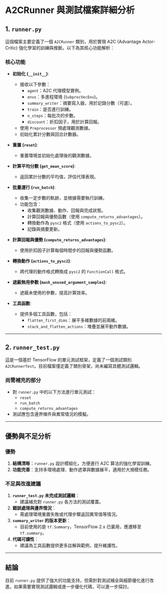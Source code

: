 # A2CRunner 與測試檔案詳細分析

## 1. `runner.py`
這個檔案主要定義了一個 `A2CRunner` 類別，用於實現 A2C (Advantage Actor-Critic) 強化學習的訓練與推斷。以下為其核心功能解析：

### 核心功能
- **初始化 (`__init__`)**:
  - 接收以下參數：
    - `agent`：A2C 代理模型實例。
    - `envs`：多進程環境 (`SubprocVecEnv`)。
    - `summary_writer`：摘要寫入器，用於記錄分數（可選）。
    - `train`：是否進行訓練。
    - `n_steps`：每批次的步數。
    - `discount`：折扣因子，用於計算回報。
  - 使用 `Preprocessor` 預處理觀測數據。
  - 初始化累計分數與回合計數器。

- **重置 (`reset`)**:
  - 重置環境並初始化處理後的觀測數據。

- **計算平均分數 (`get_mean_score`)**:
  - 返回累計分數的平均值，評估代理表現。

- **批量運行 (`run_batch`)**:
  - 收集一定步數的軌跡，並根據需要執行訓練。
  - 功能包含：
    - 收集觀測數據、動作、回報與完成狀態。
    - 計算回報與優勢函數（使用 `compute_returns_advantages`）。
    - 轉換動作為 `pysc2` 格式（使用 `actions_to_pysc2`）。
    - 記錄與摘要更新。

- **計算回報與優勢 (`compute_returns_advantages`)**:
  - 使用折扣因子計算每個時間步的回報與優勢函數。

- **轉換動作 (`actions_to_pysc2`)**:
  - 將代理的動作格式轉換成 `pysc2` 的 `FunctionCall` 格式。

- **遮蔽無用參數 (`mask_unused_argument_samples`)**:
  - 遮蔽未使用的參數，提高計算效率。

- **工具函數**:
  - 提供多個工具函數，包括：
    - `flatten_first_dims`：展平多維數據的前兩維。
    - `stack_and_flatten_actions`：堆疊並展平動作數據。

---

## 2. `runner_test.py`
這是一個基於 TensorFlow 的單元測試框架，定義了一個測試類別 `A2CRunnerTest`。目前檔案僅定義了類別骨架，尚未編寫具體測試邏輯。

### 尚需補充的部分
- 對 `runner.py` 中的以下方法進行單元測試：
  - `reset`
  - `run_batch`
  - `compute_returns_advantages`
- 測試應包含邊界條件與異常情況的模擬。

---

## 優勢與不足分析

### 優勢
1. **結構清晰**：`runner.py` 設計模組化，方便進行 A2C 算法的強化學習訓練。
2. **功能完善**：支持多環境處理、動作遮罩與數據展平，適用於大規模任務。

### 不足與改進建議
1. **`runner_test.py` 未完成測試邏輯**：
   - 建議補充對 `runner.py` 各方法的測試覆蓋。
2. **錯誤處理與邊界情況**：
   - 需處理環境重置失敗或代理步驟返回異常值等情況。
3. **`summary_writer` 的版本更新**：
   - 目前使用的是 `tf.Summary`，TensorFlow 2.x 已棄用，應遷移至 `tf.summary`。
4. **代碼可讀性**：
   - 建議為工具函數提供更多註解與範例，提升維護性。

---

## 結論
目前 `runner.py` 提供了強大的功能支持，但需針對測試補全與細節優化進行改進。如果需要實現測試邏輯或進一步優化代碼，可以進一步探討。
